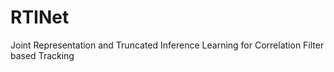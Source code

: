# RTINet
Joint Representation and Truncated Inference Learning for Correlation Filter based Tracking
